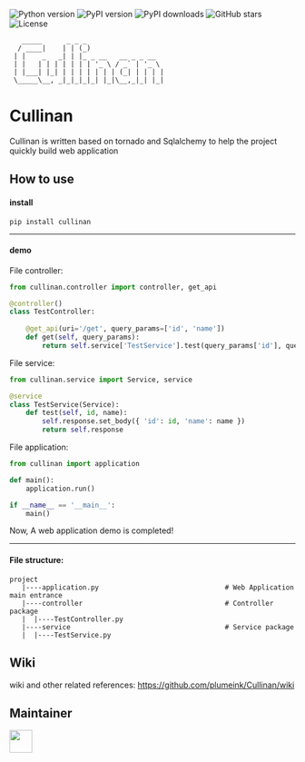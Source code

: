 ![Python version](https://img.shields.io/badge/python-3.6%20|%203.7%20|%203.8%20|%203.9%20|%203.10-blue)
![PyPI version](https://img.shields.io/pypi/v/cullinan.svg?style=flat&logo=pypi&color=green)
![PyPI downloads](https://img.shields.io/pypi/dm/cullinan.svg?style=flat&logo=pypi&color=blue)
![GitHub stars](https://img.shields.io/github/stars/plumeink/cullinan.svg?style=flat&logo=github&color=white)
![License](https://img.shields.io/github/license/plumeink/cullinan.svg?style=flat&color=white)
```                                              
   _____      _ _ _                      
  / ____|    | | (_)                     
 | |    _   _| | |_ _ __   __ _ _ __     
 | |   | | | | | | | '_ \ / _` | '_ \    
 | |___| |_| | | | | | | | (_| | | | |   
 \_____\__, _|_|_|_|_| |_|\__,_|_| |_|  
```
# Cullinan

Cullinan is written based on tornado and Sqlalchemy to help the project quickly build web application

## How to use
    
#### install
     
    pip install cullinan
    
---
#### demo

File controller:
```python
from cullinan.controller import controller, get_api

@controller()
class TestController:
    
    @get_api(uri='/get', query_params=['id', 'name'])
    def get(self, query_params):
        return self.service['TestService'].test(query_params['id'], query_params['name'])
```

File service:
```python
from cullinan.service import Service, service

@service
class TestService(Service):
    def test(self, id, name):
        self.response.set_body({ 'id': id, 'name': name })
        return self.response
```

File application:
```python
from cullinan import application

def main():
    application.run()

if __name__ == '__main__':
    main()
```
Now, A web application demo is completed!

---
#### File structure:
```
project
   |----application.py                               # Web Application main entrance
   |----controller                                   # Controller package
   |  |----TestController.py                            
   |----service                                      # Service package
   |  |----TestService.py                               
```

## Wiki

wiki and other related references: https://github.com/plumeink/Cullinan/wiki

## Maintainer

[<img src="https://avatars.githubusercontent.com/u/104434649?v=4" width = "40" height = "40"/>](https://github.com/plumeink)
